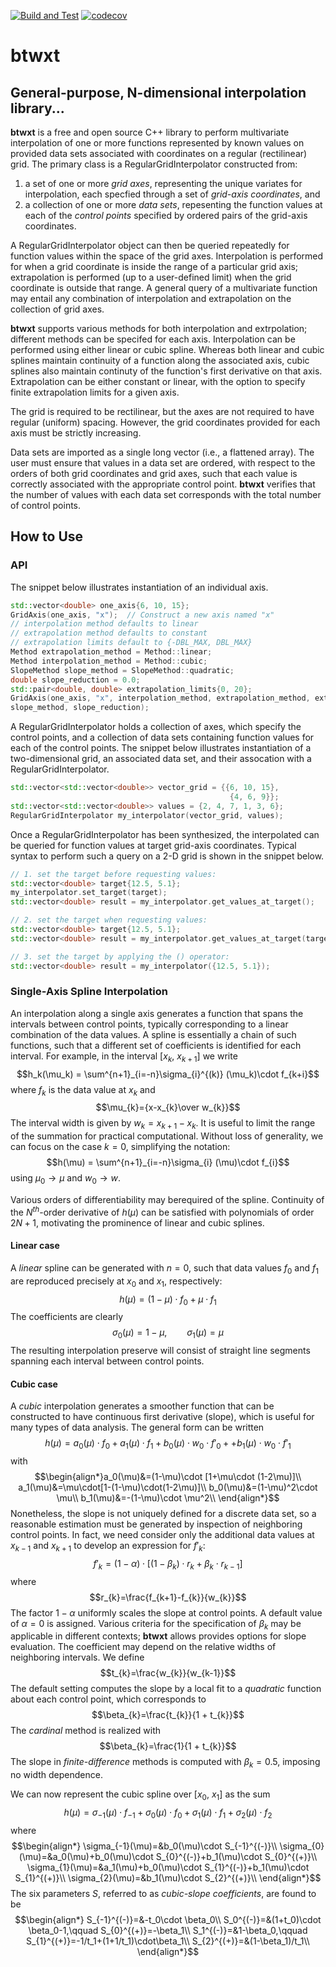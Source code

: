 [![Build and Test](https://github.com/bigladder/btwxt/actions/workflows/build-and-test.yml/badge.svg)](https://github.com/bigladder/btwxt/actions/workflows/build-and-test.yml)
[![codecov](https://codecov.io/gh/bigladder/btwxt/branch/master/graph/badge.svg)](https://codecov.io/gh/bigladder/btwxt)

# **btwxt**

## General-purpose, N-dimensional interpolation library...

**btwxt** is a free and open source C++ library to perform multivariate interpolation of one or more functions represented by known values on provided data sets associated with coordinates on a regular (rectilinear) grid. The primary class is a RegularGridInterpolator constructed from:

1. a set of one or more *grid axes*, representing the unique variates for interpolation, each specfied through a set of *grid-axis coordinates*, and
2. a collection of one or more *data sets*, repesenting the function values at each of the *control points* specified by ordered pairs of the grid-axis coordinates.

A RegularGridInterpolator object can then be queried repeatedly for function values within the space of the grid axes. Interpolation is performed for when a grid coordinate is inside the range of a particular grid axis; extrapolation is performed (up to a user-defined limit) when the grid coordinate is outside that range. A general query of a multivariate function may entail any combination of interpolation and extrapolation on the collection of grid axes.

**btwxt** supports various methods for both interpolation and extrpolation; different methods can be specifed for each axis. Interpolation can be performed using either linear or cubic spline. Whereas both linear and cubic splines maintain continuity of a function along the associated axis, cubic splines also maintain continuty of the function's first derivative on that axis. Extrapolation can be either constant or linear, with the option to specify finite extrapolation limits for a given axis.

The grid is required to be rectilinear, but the axes are not required to have regular (uniform) spacing. However, the grid coordinates provided for each axis must be strictly increasing.

Data sets are imported as a single long vector (i.e., a flattened array). The user must ensure that values in a data set are ordered, with respect to the orders of both grid coordinates and grid axes, such that each value is correctly associated with the appropriate control point. **btwxt** verifies that the number of values with each data set corresponds with the total number of control points.

## How to Use

### API

The snippet below illustrates instantiation of an individual axis.

```c++
std::vector<double> one_axis{6, 10, 15};
GridAxis(one_axis, "x");  // Construct a new axis named "x"
// interpolation method defaults to linear
// extrapolation method defaults to constant
// extrapolation limits default to {-DBL_MAX, DBL_MAX}
Method extrapolation_method = Method::linear;
Method interpolation_method = Method::cubic;
SlopeMethod slope_method = SlopeMethod::quadratic;
double slope_reduction = 0.0;
std::pair<double, double> extrapolation_limits{0, 20};
GridAxis(one_axis, "x", interpolation_method, extrapolation_method, extrapolation_limits,
slope_method, slope_reduction);
```

A RegularGridInterpolator holds a collection of axes, which specify the control points, and a collection of data sets containing function values for each of the control points. The snippet below illustrates instantiation of a two-dimensional grid, an associated data set, and their assocation with a RegularGridInterpolator.

```c++
std::vector<std::vector<double>> vector_grid = {{6, 10, 15},
                                                 {4, 6, 9}};
std::vector<std::vector<double>> values = {2, 4, 7, 1, 3, 6};
RegularGridInterpolator my_interpolator(vector_grid, values);
```

Once a RegularGridInterpolator has been synthesized, the interpolated can be queried for function values at target grid-axis coordinates. Typical syntax to perform such a query on a 2-D grid is shown in the snippet below. 

```c++
// 1. set the target before requesting values:
std::vector<double> target{12.5, 5.1};
my_interpolator.set_target(target);
std::vector<double> result = my_interpolator.get_values_at_target();

// 2. set the target when requesting values:
std::vector<double> target{12.5, 5.1};
std::vector<double> result = my_interpolator.get_values_at_target(target);

// 3. set the target by applying the () operator:
std::vector<double> result = my_interpolator({12.5, 5.1});
```
### Single-Axis Spline Interpolation
An interpolation along a single axis generates a function that spans the intervals between control points, typically corresponding to a linear combination of the data values. A spline is essentially a chain of such functions, such that a different set of coefficients is identified for each interval. For example, in the interval [$x_{k}$, $x_{k+1}$] we write
$$h_k(\mu_k) =  \sum^{n+1}_{i=-n}\sigma_{i}^{(k)} (\mu_k)\cdot f_{k+i}$$
where $f_{k}$ is the data value at $x_{k}$ and
$$\mu_{k}={x-x_{k}\over w_{k}}$$
The interval width is given by $w_{k}=x_{k+1}-x_{k}$. It is useful to limit the range of the summation for practical computational. Without loss of generality, we can focus on the case $k=0$, simplifying the notation:
$$h(\mu) =  \sum^{n+1}_{i=-n}\sigma_{i} (\mu)\cdot f_{i}$$
using $\mu_{0}\rightarrow\mu$ and $w_{0}\rightarrow w$. 

Various orders of differentiability may berequired of the spline. Continuity of the $N^{th}$-order derivative of $h(\mu)$ can be satisfied with polynomials of order $2N+1$, motivating the prominence of linear and cubic splines. 
#### Linear case
A *linear* spline can be generated with $n=0$, such that data values $f_0$ and $f_1$ are reproduced precisely at $x_0$ and $x_1$, respectively:
$$h(\mu)=(1-\mu)\cdot f_{0}+\mu\cdot f_{1}$$
The coefficients are clearly
$$\sigma_{0}(\mu)=1-\mu, \qquad \sigma_{1}(\mu)=\mu$$
The resulting interpolation preserve will consist of straight line segments spanning each interval between control points.

#### Cubic case
A *cubic* interpolation generates a smoother function that can be constructed to have continuous first derivative (slope), which is useful for many types of data analysis. The general form can be written
$$h(\mu)=a_0(\mu)\cdot f_0+a_1(\mu)\cdot f_1+b_0(\mu)\cdot w_0\cdot f'_0++b_1(\mu)\cdot w_0\cdot f'_1$$
with
$$\begin{align*}a_0(\mu)&=(1-\mu)\cdot [1+\mu\cdot (1-2\mu)]\\
a_1(\mu)&=\mu\cdot[1-(1-\mu)\cdot(1-2\mu)]\\
b_0(\mu)&=(1-\mu)^2\cdot \mu\\
b_1(\mu)&=-(1-\mu)\cdot \mu^2\\
\end{align*}$$
Nonetheless, the slope is not uniquely defined for a discrete data set, so a reasonable estimation must be generated by inspection of neighboring control points.
In fact, we need consider only the additional data values at $x_{k-1}$ and $x_{k+1}$ to develop an expression for $f'_{k}$:
$$f'_{k}=(1-\alpha)\cdot [(1-\beta_{k})\cdot r_{k}+\beta_{k}\cdot r_{k-1}]$$
where
$$r_{k}=\frac{f_{k+1}-f_{k}}{w_{k}}$$
The factor $1-\alpha$ uniformly scales the slope at control points. A default value of $\alpha =0$ is assigned. Various criteria for the specification of $\beta _{k}$ may be applicable in different contexts; **btwxt** allows provides options for slope evaluation. The coefficient may depend on the relative widths of neighboring intervals. We define
$$t_{k}=\frac{w_{k}}{w_{k-1}}$$
The default setting computes the slope by a local fit to a *quadratic* function about each control point, which corresponds to
$$\beta_{k}=\frac{t_{k}}{1 + t_{k}}$$
The *cardinal* method is realized with
$$\beta_{k}=\frac{1}{1 + t_{k}}$$
The slope in *finite-difference* methods is computed with $\beta _{k}=0.5$\, imposing no width dependence.

We can now represent the cubic spline over [$x_{0}$, $x_{1}$] as the sum
$$h(\mu)=\sigma_{-1}(\mu)\cdot f_{-1}+\sigma_{0}(\mu)\cdot f_{0}+\sigma_{1}(\mu)\cdot f_{1}+\sigma_{2}(\mu)\cdot f_{2}$$
where
$$\begin{align*}
\sigma_{-1}(\mu)=&b_0(\mu)\cdot S_{-1}^{(-)}\\
\sigma_{0}(\mu)=&a_0(\mu)+b_0(\mu)\cdot S_{0}^{(-)}+b_1(\mu)\cdot S_{0}^{(+)}\\
\sigma_{1}(\mu)=&a_1(\mu)+b_0(\mu)\cdot S_{1}^{(-)}+b_1(\mu)\cdot S_{1}^{(+)}\\
\sigma_{2}(\mu)=&b_1(\mu)\cdot S_{2}^{(+)}\\
\end{align*}$$
The six parameters $S$, referred to as *cubic-slope coefficients*, are found to be
$$\begin{align*}
S_{-1}^{(-)}=&-t_0\cdot \beta_0\\
S_0^{(-)}=&(1+t_0)\cdot \beta_0-1,\qquad
S_{0}^{(+)}=-\beta_1\\
S_1^{(-)}=&1-\beta_0,\qquad
S_{1}^{(+)}=-1/t_1+(1+1/t_1)\cdot\beta_1\\
S_{2}^{(+)}=&(1-\beta_1)/t_1\\
\end{align*}$$
